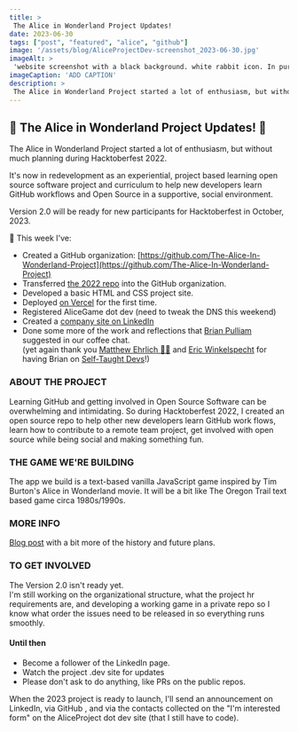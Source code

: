 ```yaml
---
title: >
 The Alice in Wonderland Project Updates!
date: 2023-06-30
tags: ["post", "featured", "alice", "github"]
image: '/assets/blog/AliceProjectDev-screenshot_2023-06-30.jpg'
imageAlt: >
 'website screenshot with a black background. white rabbit icon. In purple fantasy style text: The Alice in Wonderland Project. In white computer text: Go down the rabbit hole together to learn GitHub workflows and contribute to open-source!'
imageCaption: 'ADD CAPTION'
description: >
 The Alice in Wonderland Project started a lot of enthusiasm, but without much planning during Hacktoberfest 2022. It's now in redevelopment as an experiential, project based learning open source software project and curriculum to help new developers learn GitHub workflows and Open Source in a supportive, social environment. Version 2.0 will be ready for new participants for Hacktoberfest in October, 2023.
---
```

## 🐇 The Alice in Wonderland Project Updates! 🐇

The Alice in Wonderland Project started a lot of enthusiasm, but without much planning during Hacktoberfest 2022.  
  
It's now in redevelopment as an experiential, project based learning open source software project and curriculum to help new developers learn GitHub workflows and Open Source in a supportive, social environment.  

Version 2.0 will be ready for new participants for Hacktoberfest in October, 2023.  
  
🐇 This week I've:  
* Created a GitHub organization: [https://github.com/The-Alice-In-Wonderland-Project](https://github.com/The-Alice-In-Wonderland-Project)  
* Transferred [the 2022 repo](https://github.com/The-Alice-In-Wonderland-Project/alice-project-2022)  into the GitHub organization.
* Developed a basic HTML and CSS project site.  
* Deployed  [on Vercel](https://aliceproject.vercel.app/) for the first time.
* Registered AliceGame dot dev (need to tweak the DNS this weekend)  
* Created a [company site on LinkedIn](https://www.linkedin.com/company/alice-in-wonderland-project)  
* Done some more of the work and reflections that [Brian Pulliam](https://www.linkedin.com/in/ACoAAACn_PsBPXpXoOKWiIC8VFTFlxuFzkSPQfk) suggested in our coffee chat.  
(yet again thank you [Matthew Ehrlich 👨‍💻](https://www.linkedin.com/in/ACoAACkDxJoBuTwnVft0hkQae_lS7FUN7EB18JY) and [Eric Winkelspecht](https://www.linkedin.com/in/ACoAAB9xWvMB9OrhK1Fhc5Js5A8097KOhtZktSI) for having Brian on [Self-Taught Devs](https://www.linkedin.com/company/self-taught-devs/)!)  
  
### ABOUT THE PROJECT 
  
Learning GitHub and getting involved in Open Source Software can be overwhelming and intimidating. So during Hacktoberfest 2022, I created an open source repo to help other new developers learn GitHub work flows, learn how to contribute to a remote team project, get involved with open source while being social and making something fun.

### THE GAME WE'RE BUILDING

The app we build is a text-based vanilla JavaScript game inspired by Tim Burton's Alice in Wonderland movie. It will be a bit like The Oregon Trail text based game circa 1980s/1990s.  
  
### MORE INFO

[Blog post](https://gingerkiwi.blog/blog/2023-04-03-whats-happening-with-the-alice-in-wonderland-project/)  with a bit more of the history and future plans.
  
### TO GET INVOLVED

The Version 2.0 isn't ready yet.  
I'm still working on the organizational structure, what the project hr requirements are, and developing a working game in a private repo so I know what order the issues need to be released in so everything runs smoothly.  
  
#### Until then

- Become a follower of the LinkedIn page.  
- Watch the project .dev site for updates  
- Please don't ask to do anything, like PRs on the public repos.  
  
When the 2023 project is ready to launch, I'll send an announcement on LinkedIn, via GitHub , and via the contacts collected on the "I'm interested form" on the AliceProject dot dev site (that I still have to code).